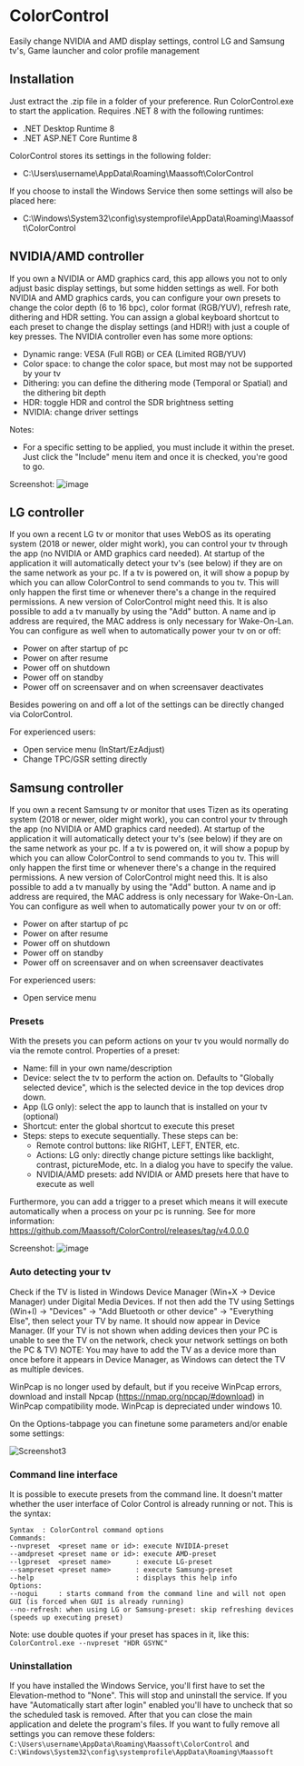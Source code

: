 # ColorControl
Easily change NVIDIA and AMD display settings, control LG and Samsung tv's, Game launcher and color profile management

## Installation

Just extract the .zip file in a folder of your preference. Run ColorControl.exe to start the application.
Requires .NET 8 with the following runtimes:
* .NET Desktop Runtime 8
* .NET ASP.NET Core Runtime 8

ColorControl stores its settings in the following folder:
* C:\Users\username\AppData\Roaming\Maassoft\ColorControl

If you choose to install the Windows Service then some settings will also be placed here:
* C:\Windows\System32\config\systemprofile\AppData\Roaming\Maassoft\ColorControl

## NVIDIA/AMD controller

If you own a NVIDIA or AMD graphics card, this app allows you not to only adjust basic display settings, but some hidden settings as well.
For both NVIDIA and AMD graphics cards, you can configure your own presets to change the color depth (6 to 16 bpc), color format (RGB/YUV), refresh rate, dithering and HDR setting. You can assign a global keyboard shortcut to each preset to change the display settings (and HDR!) with just a couple of key presses.
The NVIDIA controller even has some more options:
* Dynamic range: VESA (Full RGB) or CEA (Limited RGB/YUV)
* Color space: to change the color space, but most may not be supported by your tv
* Dithering: you can define the dithering mode (Temporal or Spatial) and the dithering bit depth
* HDR: toggle HDR and control the SDR brightness setting
* NVIDIA: change driver settings

Notes:
* For a specific setting to be applied, you must include it within the preset. Just click the "Include" menu item and once it is checked, you're good to go.

Screenshot:
![image](https://user-images.githubusercontent.com/70057942/132135723-688a6177-1906-4941-b92e-e456d71594b0.png)

## LG controller

If you own a recent LG tv or monitor that uses WebOS as its operating system (2018 or newer, older might work), you can control your tv through the app (no NVIDIA or AMD graphics card needed).
At startup of the application it will automatically detect your tv's (see below) if they are on the same network as your pc. If a tv is powered on, it will show a popup by which you can allow ColorControl to send commands to you tv. This will only happen the first time or whenever there's a change in the required permissions. A new version of ColorControl might need this.
It is also possible to add a tv manually by using the "Add" button. A name and ip address are required, the MAC address is only necessary for Wake-On-Lan.
You can configure as well when to automatically power your tv on or off:
* Power on after startup of pc
* Power on after resume
* Power off on shutdown
* Power off on standby
* Power off on screensaver and on when screensaver deactivates

Besides powering on and off a lot of the settings can be directly changed via ColorControl. 

For experienced users:
* Open service menu (InStart/EzAdjust)
* Change TPC/GSR setting directly

## Samsung controller

If you own a recent Samsung tv or monitor that uses Tizen as its operating system (2018 or newer, older might work), you can control your tv through the app (no NVIDIA or AMD graphics card needed).
At startup of the application it will automatically detect your tv's (see below) if they are on the same network as your pc. If a tv is powered on, it will show a popup by which you can allow ColorControl to send commands to you tv. This will only happen the first time or whenever there's a change in the required permissions. A new version of ColorControl might need this.
It is also possible to add a tv manually by using the "Add" button. A name and ip address are required, the MAC address is only necessary for Wake-On-Lan.
You can configure as well when to automatically power your tv on or off:
* Power on after startup of pc
* Power on after resume
* Power off on shutdown
* Power off on standby
* Power off on screensaver and on when screensaver deactivates

For experienced users:
* Open service menu

### Presets

With the presets you can peform actions on your tv you would normally do via the remote control. Properties of a preset:
* Name: fill in your own name/description
* Device: select the tv to perform the action on. Defaults to "Globally selected device", which is the selected device in the top devices drop down.
* App (LG only): select the app to launch that is installed on your tv (optional)
* Shortcut: enter the global shortcut to execute this preset
* Steps: steps to execute sequentially. These steps can be:
  * Remote control buttons: like RIGHT, LEFT, ENTER, etc.
  * Actions: LG only: directly change picture settings like backlight, contrast, pictureMode, etc. In a dialog you have to specify the value.
  * NVIDIA/AMD presets: add NVIDIA or AMD presets here that have to execute as well

Furthermore, you can add a trigger to a preset which means it will execute automatically when a process on your pc is running. See for more information: https://github.com/Maassoft/ColorControl/releases/tag/v4.0.0.0

Screenshot:
![image](https://user-images.githubusercontent.com/70057942/132136067-1a2c205d-a241-4bf2-8d77-550b31606727.png)

### Auto detecting your tv
Check if the TV is listed in Windows Device Manager (Win+X -> Device Manager) under Digital Media Devices. If not then add the TV using Settings (Win+I) -> "Devices" -> "Add Bluetooth or other device" -> "Everything Else", then select your TV by name. It should now appear in Device Manager. (If your TV is not shown when adding devices then your PC is unable to see the TV on the network, check your network settings on both the PC & TV)
NOTE: You may have to add the TV as a device more than once before it appears in Device Manager, as Windows can detect the TV as multiple devices.

WinPcap is no longer used by default, but if you receive WinPcap errors, download and install Npcap (https://nmap.org/npcap/#download) in WinPcap compatibility mode. WinPcap is depreciated under windows 10.

On the Options-tabpage you can finetune some parameters and/or enable some settings:

![Screenshot3](https://github.com/Maassoft/ColorControl/blob/master/images/Options.png)

### Command line interface
It is possible to execute presets from the command line. It doesn't matter whether the user interface of Color Control is already running or not.
This is the syntax:
```
Syntax  : ColorControl command options
Commands:
--nvpreset  <preset name or id>: execute NVIDIA-preset
--amdpreset <preset name or id>: execute AMD-preset
--lgpreset  <preset name>      : execute LG-preset
--sampreset <preset name>      : execute Samsung-preset
--help                         : displays this help info
Options:
--nogui     : starts command from the command line and will not open GUI (is forced when GUI is already running)
--no-refresh: when using LG or Samsung-preset: skip refreshing devices (speeds up executing preset)
```
Note: use double quotes if your preset has spaces in it, like this:
`ColorControl.exe --nvpreset "HDR GSYNC"`

### Uninstallation

If you have installed the Windows Service, you'll first have to set the Elevation-method to "None". This will stop and uninstall the service.
If you have "Automatically start after login" enabled you'll have to uncheck that so the scheduled task is removed.
After that you can close the main application and delete the program's files.
If you want to fully remove all settings you can remove these folders:
`C:\Users\username\AppData\Roaming\Maassoft\ColorControl`
and
`C:\Windows\System32\config\systemprofile\AppData\Roaming\Maassoft`
